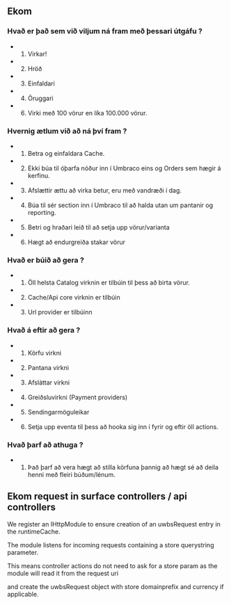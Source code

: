 ﻿## Ekom


### Hvað er það sem við viljum ná fram með þessari útgáfu ?
-  1. Virkar!
-  2. Hröð
-  3. Einfaldari
-  4. Öruggari
-  6. Virki með 100 vörur en líka 100.000 vörur.

### Hvernig ætlum við að ná því fram ?
-  1. Betra og einfaldara Cache.
-  2. Ekki búa til óþarfa nóður inn í Umbraco eins og Orders sem hægir á kerfinu.
-  3. Afslættir ættu að virka betur, eru með vandræði í dag.
-  4. Búa til sér section inn í Umbraco til að halda utan um pantanir og reporting.
-  5. Betri og hraðari leið til að setja upp vörur/varianta
-  6. Hægt að endurgreiða stakar vörur

### Hvað er búið að gera ?
-  1. Öll helsta Catalog virknin er tilbúin til þess að birta vörur.
-  2. Cache/Api core virknin er tilbúin
-  3. Url provider er tilbúinn

### Hvað á eftir að gera ?
-  1. Körfu virkni
-  2. Pantana virkni
-  3. Afsláttar virkni
-  4. Greiðsluvirkni (Payment providers)
-  5. Sendingarmöguleikar
-  6. Setja upp eventa til þess að hooka sig inn í fyrir og eftir öll actions.

### Hvað þarf að athuga ?
-  1. Það þarf að vera hægt að stilla körfuna þannig að hægt sé að deila henni með fleiri búðum/lénum.


## Ekom request in surface controllers / api controllers

We register an IHttpModule to ensure creation of an uwbsRequest entry in the runtimeCache.

The module listens for incoming requests containing a store querystring parameter.

This means controller actions do not need to ask for a store param as the module will read it from the request uri

and create the uwbsRequest object with store domainprefix and currency if applicable.
